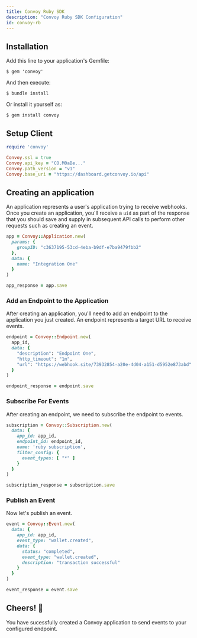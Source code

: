 ```yaml
---
title: Convoy Ruby SDK
description: "Convoy Ruby SDK Configuration"
id: convoy-rb
---
```


## Installation

Add this line to your application's Gemfile:

```console[terminal]
$ gem 'convoy'
```

And then execute:

```console[terminal]
$ bundle install
```

Or install it yourself as:

```console[terminal]
$ gem install convoy
```

## Setup Client

```ruby
require 'convoy'

Convoy.ssl = true
Convoy.api_key = "CO.M0aBe..."
Convoy.path_version = "v1"
Convoy.base_uri = "https://dashboard.getconvoy.io/api"

```

## Creating an application
An application represents a user's application trying to receive webhooks. Once you create an application, you'll receive a `uid` as part of the response that you should save and supply in subsequent API calls to perform other requests such as creating an event.

```ruby
app = Convoy::Application.new(
  params: {
    groupID: "c3637195-53cd-4eba-b9df-e7ba9479fbb2"
  },
  data: {
    name: "Integration One"
  }
)

app_response = app.save
```

### Add an Endpoint to the Application
After creating an application, you'll need to add an endpoint to the application you just created. An endpoint represents a target URL to receive events.

```ruby
endpoint = Convoy::Endpoint.new(
  app_id,
  data: {
    "description": "Endpoint One",
    "http_timeout": "1m",
    "url": "https://webhook.site/73932854-a20e-4d04-a151-d5952e873abd"
  }
)

endpoint_response = endpoint.save
```

### Subscribe For Events
After creating an endpoint, we need to subscribe the endpoint to events. 

```ruby
subscription = Convoy::Subscription.new(
  data: {
    app_id: app_id,
    endpoint_id: endpoint_id,
    name: 'ruby subscription',
    filter_config: {
      event_types: [ "*" ]
    }
  }
)

subscription_response = subscription.save
```

### Publish an Event
Now let's publish an event.

```ruby
event = Convoy::Event.new(
  data: {
    app_id: app_id,
    event_type: "wallet.created",
    data: {
      status: "completed",
      event_type: "wallet.created",
      description: "transaction successful"
    }
  }
)

event_response = event.save
```

## Cheers! 🎉

You have sucessfully created a Convoy application to send events to your configured endpoint.

